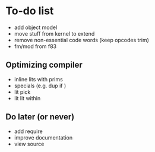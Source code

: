 # To-do list

* add object model
* move stuff from kernel to extend
* remove non-essential code words (keep opcodes trim)
* fm/mod from f83

## Optimizing compiler

* inline lits with prims
* specials (e.g. dup if )
* lit pick
* lit lit within

## Do later (or never)

* add require
* improve documentation
* view source
